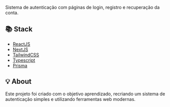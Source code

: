 
Sistema de autenticação com páginas de login, registro e recuperação da conta.




## 📚 Stack

- [ReactJS](https://reactjs.org/)
- [NextJS](https://nextjs.org/)
- [TailwindCSS](https://tailwindcss.com/)
- [Typescript](https://www.typescriptlang.org/)
- [Prisma](https://www.prisma.io/)

## 💡 About

Este projeto foi criado com o objetivo aprendizado, recriando um sistema de autenticação simples e utilizando ferramentas web modernas.
